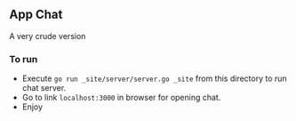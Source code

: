 ## App Chat

A very crude version

### To run
- Execute `go run _site/server/server.go _site` from this directory to run chat server.
- Go to link `localhost:3000` in browser for opening chat.
- Enjoy

